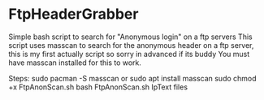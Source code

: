 # FtpHeaderGrabber
Simple bash script to search for "Anonymous login" on a ftp servers
This script uses masscan to search for the anonymous header on a ftp server, this is my first actually script so sorry in advanced if its buddy 
You must have masscan installed for this to work.


Steps:
sudo pacman -S masscan or sudo apt install masscan 
sudo chmod +x FtpAnonScan.sh
bash FtpAnonScan.sh IpText files 
